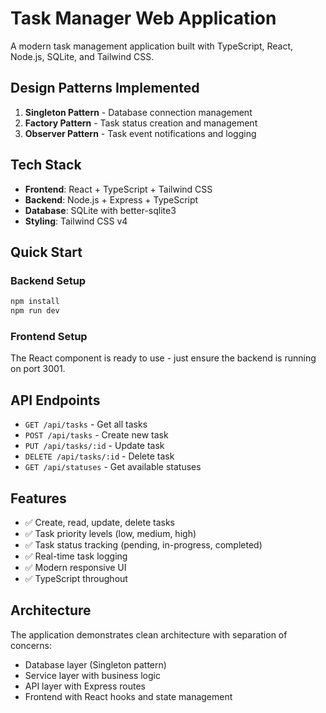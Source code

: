 # Task Manager Web Application

A modern task management application built with TypeScript, React, Node.js, SQLite, and Tailwind CSS.

## Design Patterns Implemented

1. **Singleton Pattern** - Database connection management
2. **Factory Pattern** - Task status creation and management  
3. **Observer Pattern** - Task event notifications and logging

## Tech Stack

- **Frontend**: React + TypeScript + Tailwind CSS
- **Backend**: Node.js + Express + TypeScript
- **Database**: SQLite with better-sqlite3
- **Styling**: Tailwind CSS v4

## Quick Start

### Backend Setup
```bash
npm install
npm run dev
```

### Frontend Setup
The React component is ready to use - just ensure the backend is running on port 3001.

## API Endpoints

- `GET /api/tasks` - Get all tasks
- `POST /api/tasks` - Create new task
- `PUT /api/tasks/:id` - Update task
- `DELETE /api/tasks/:id` - Delete task
- `GET /api/statuses` - Get available statuses

## Features

- ✅ Create, read, update, delete tasks
- ✅ Task priority levels (low, medium, high)
- ✅ Task status tracking (pending, in-progress, completed)
- ✅ Real-time task logging
- ✅ Modern responsive UI
- ✅ TypeScript throughout

## Architecture

The application demonstrates clean architecture with separation of concerns:
- Database layer (Singleton pattern)
- Service layer with business logic
- API layer with Express routes
- Frontend with React hooks and state management